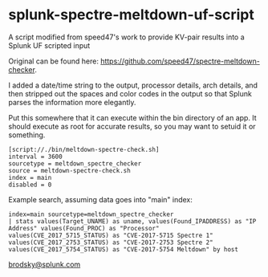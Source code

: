 # splunk-spectre-meltdown-uf-script
A script modified from speed47's work to provide KV-pair results into a Splunk UF scripted input

Original can be found here: https://github.com/speed47/spectre-meltdown-checker.

I added a date/time string to the output, processor details, arch details, and then stripped out the spaces and color codes in the output so that Splunk parses the information more elegantly.

Put this somewhere that it can execute within the bin directory of an app. It should execute as root for accurate results, so you may want to setuid it or something.

```
[script://./bin/meltdown-spectre-check.sh]
interval = 3600
sourcetype = meltdown_spectre_checker
source = meltdown-spectre-check.sh
index = main
disabled = 0
```

Example search, assuming data goes into "main" index:

```
index=main sourcetype=meltdown_spectre_checker
| stats values(Target_UNAME) as uname, values(Found_IPADDRESS) as "IP Address" values(Found_PROC) as "Processor" values(CVE_2017_5715_STATUS) as "CVE-2017-5715 Spectre 1" values(CVE_2017_2753_STATUS) as "CVE-2017-2753 Spectre 2" values(CVE_2017_5754_STATUS) as "CVE-2017-5754 Meltdown" by host
```

brodsky@splunk.com
